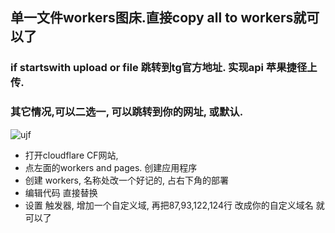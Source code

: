 ## 单一文件workers图床.直接copy all to  workers就可以了
### if startswith  upload or file  跳转到tg官方地址. 实现api 苹果捷径上传. 
### 其它情况,可以二选一, 可以跳转到你的网址, 或默认.

 
 ![ujf](https://pichub.51xmi.com/file/31c49357111e7830858cb.png)
 
- 打开cloudflare CF网站, 
- 点左面的workers and pages. 创建应用程序 
- 创建 workers, 名称处改一个好记的, 占右下角的部署 
- 编辑代码 直接替换
- 设置 触发器, 增加一个自定义域, 再把87,93,122,124行 改成你的自定义域名 就可以了
